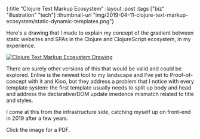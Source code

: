 {:title "Clojure Text Markup Ecosystem"
 :layout :post
 :tags ["biz" "illustration" "tech"]
 :thumbnail-url "img/2019-04-11-clojure-text-markup-ecosystem/static-dynamic-templates.png"}

Here's a drawing that I made to explain my concept of the gradient between static websites
and SPAs in the Clojure and ClojureScript ecosystem, in my experience.

[![Clojure Text Markup Ecosystem Drawing](/img/2019-04-11-clojure-text-markup-ecosystem/static-dynamic-templates-sm.png)](/img/2019-04-11-clojure-text-markup-ecosystem/static-dynamic-templates.pdf)

There are surely other versions of this that would be valid and could be explored. Enlive
is the newest tool to my landscape and I've yet to Proof-of-concept with it and Kioo, but they
address a problem that I notice with every template system: the first template usually needs to split
up body and head and address the declarative/DOM update imedence mismatch related to title and styles.

I come at this from the infrastructure side, catching myself up on front-end in 2019 after a few years.

Click the image for a PDF.